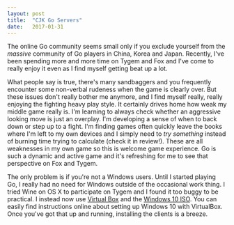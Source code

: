 ```yaml
---
layout: post
title:  "CJK Go Servers"
date:   2017-01-31
---
```


The online Go community seems small only if you exclude yourself from
the *massive* community of Go players in China, Korea and
Japan. Recently, I've been spending more and more time on Tygem and Fox
and I've come to really enjoy it even as I find myself getting beat up
a lot.

What people say is true, there's many sandbaggers and you frequently
encounter some non-verbal rudeness when the game is clearly over. But
these issues don't really bother me anymore, and I find myself really,
really enjoying the fighting heavy play style. It certainly drives home
how weak my middle game really is. I'm learning to always check
whether an aggressive looking move is just an overplay. I'm developing
a sense of when to back down or step up to a fight. I'm finding games
often quickly leave the books where I'm left to my own devices and I
simply need to *try something* instead of burning time trying to
calculate (check it in review!). These are all weaknesses in my own
game so this is welcome game experience. Go is such a dynamic and
active game and it's refreshing for me to see that perspective on Fox
and Tygem.

The only problem is if you're not a Windows users. Until I started
playing Go, I really had no need for Windows outside of the occasional
work thing. I tried Wine on OS X to participate on Tygem and I found
it too buggy to be practical. I instead now use
[Virtual Box](https://www.virtualbox.org/wiki/VirtualBox) and the
[Windows 10 ISO](https://www.microsoft.com/en-us/software-download/windows10ISO). You
can easily find instructions online about setting up Windows 10 with
VirtualBox. Once you've got that up and running, installing the clients
is a breeze.

